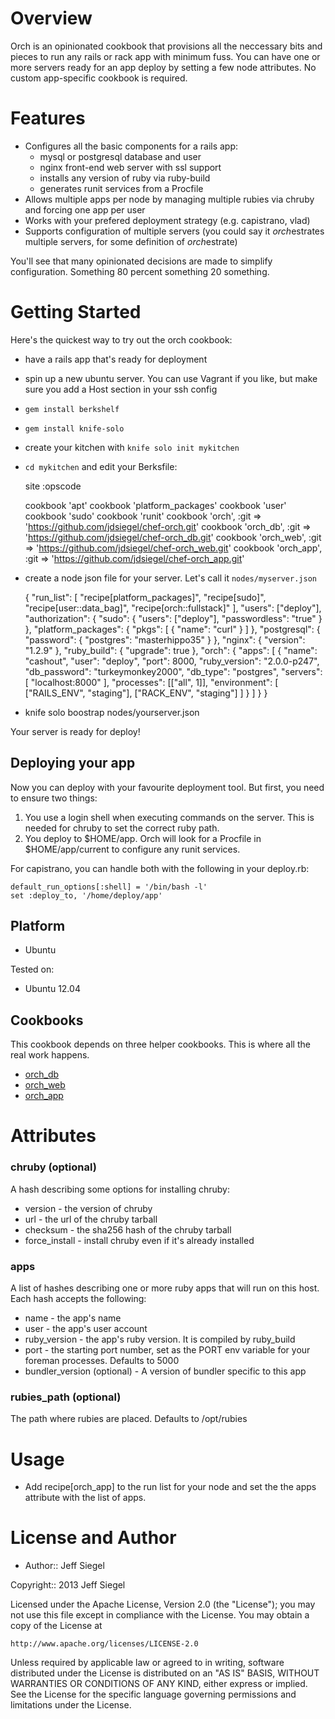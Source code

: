 Overview
========

Orch is an opinionated cookbook that provisions all the neccessary bits
and pieces to run any rails or rack app with minimum fuss. You can have
one or more servers ready for an app deploy by setting a few node
attributes. No custom app-specific cookbook is required.

Features
========

* Configures all the basic components for a rails app:
    - mysql or postgresql database and user
    - nginx front-end web server with ssl support
    - installs any version of ruby via ruby-build
    - generates runit services from a Procfile
* Allows multiple apps per node by managing multiple rubies via chruby
  and forcing one app per user
* Works with your prefered deployment strategy (e.g. capistrano, vlad)
* Supports configuration of multiple servers (you could say it
  *orch*estrates multiple servers, for some definition of *orch*estrate)

You'll see that many opinionated decisions are made to simplify
configuration. Something 80 percent something 20 something.

Getting Started
===============

Here's the quickest way to try out the orch cookbook:

- have a rails app that's ready for deployment
- spin up a new ubuntu server. You can use Vagrant if you like, but make
  sure you add a Host section in your ssh config
- `gem install berkshelf`
- `gem install knife-solo`
- create your kitchen with `knife solo init mykitchen`
- `cd mykitchen` and edit your Berksfile:

    site :opscode

    cookbook 'apt'
    cookbook 'platform_packages'
    cookbook 'user'
    cookbook 'sudo'
    cookbook 'runit'
    cookbook 'orch', :git => 'https://github.com/jdsiegel/chef-orch.git'
    cookbook 'orch_db', :git => 'https://github.com/jdsiegel/chef-orch_db.git'
    cookbook 'orch_web', :git => 'https://github.com/jdsiegel/chef-orch_web.git'
    cookbook 'orch_app', :git => 'https://github.com/jdsiegel/chef-orch_app.git'

- create a node json file for your server. Let's call it
  `nodes/myserver.json`

    {
      "run_list": [
        "recipe[platform_packages]", 
        "recipe[sudo]", 
        "recipe[user::data_bag]", 
        "recipe[orch::fullstack]"
      ],
      "users": ["deploy"],
      "authorization": {
        "sudo": {
          "users": ["deploy"],
          "passwordless": "true"
        }
      },
      "platform_packages": {
        "pkgs": [
          { "name": "curl" }
        ]
      },
      "postgresql": {
        "password": {
          "postgres": "masterhippo35"
        }
      },
      "nginx": {
        "version": "1.2.9"
      },
      "ruby_build": {
        "upgrade": true
      },
      "orch": {
        "apps": [
          {
            "name": "cashout",
            "user": "deploy",
            "port": 8000,
            "ruby_version": "2.0.0-p247",
            "db_password": "turkeymonkey2000",
            "db_type": "postgres",
            "servers": [ "localhost:8000" ],
            "processes": [["all", 1]],
            "environment": [
              ["RAILS_ENV", "staging"],
              ["RACK_ENV", "staging"]
            ]
          }
        ]
      }
    }

- knife solo boostrap <node> nodes/yourserver.json

Your server is ready for deploy!

Deploying your app
------------------

Now you can deploy with your favourite deployment tool. But first, you
need to ensure two things:

1. You use a login shell when executing commands on the server. This is
   needed for chruby to set the correct ruby path.
2. You deploy to $HOME/app. Orch will look for a Procfile in
   $HOME/app/current to configure any runit services.

For capistrano, you can handle both with the following in your deploy.rb:

    default_run_options[:shell] = '/bin/bash -l'
    set :deploy_to, '/home/deploy/app'

Platform
--------

* Ubuntu

Tested on:

* Ubuntu 12.04

Cookbooks
---------

This cookbook depends on three helper cookbooks. This is where all the
real work happens.

* [orch\_db](https://github.com/jdsiegel/chef-orch_db)
* [orch\_web](https://github.com/jdsiegel/chef-orch_web)
* [orch\_app](https://github.com/jdsiegel/chef-orch_app)

Attributes
==========

### chruby (optional)

A hash describing some options for installing chruby:

* version        - the version of chruby
* url            - the url of the chruby tarball
* checksum       - the sha256 hash of the chruby tarball
* force\_install - install chruby even if it's already installed

### apps

A list of hashes describing one or more ruby apps that will run on this
host. Each hash accepts the following:

* name          - the app's name
* user          - the app's user account
* ruby\_version - the app's ruby version. It is compiled by
  ruby\_build
* port          - the starting port number, set as the PORT env
  variable for your foreman processes. Defaults to 5000
* bundler\_version (optional) - A version of bundler specific to this
  app

### rubies\_path (optional)

The path where rubies are placed. Defaults to /opt/rubies

Usage
=====

* Add recipe[orch\_app] to the run list for your node and set the the
  apps attribute with the list of apps.

License and Author
==================

- Author:: Jeff Siegel

Copyright:: 2013 Jeff Siegel

Licensed under the Apache License, Version 2.0 (the "License");
you may not use this file except in compliance with the License.
You may obtain a copy of the License at

    http://www.apache.org/licenses/LICENSE-2.0

Unless required by applicable law or agreed to in writing, software
distributed under the License is distributed on an "AS IS" BASIS,
WITHOUT WARRANTIES OR CONDITIONS OF ANY KIND, either express or implied.
See the License for the specific language governing permissions and
limitations under the License.
